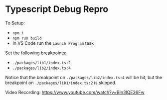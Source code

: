 # Typescript Debug Repro

To Setup:

- `npm i`
- `npm run build`
- In VS Code run the `Launch Program` task

Set the following breakpoints:

- `./packages/lib1/index.ts:2`
- `./packages/lib2/index.ts:4`

Notice that the breakpoint on `./packages/lib2/index.ts:4` will be hit, but the breakpoint on `./packages/lib1/index.ts:2` is skipped.

Video Recording: https://www.youtube.com/watch?v=Bln3lQE36Fw
